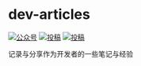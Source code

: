 # dev-articles

<p align="left">
  <a href="https://juejin.cn/user/3492525896908477/posts"><img src="https://img.shields.io/badge/juejin-掘金-blue.svg" alt="公众号"></a>
  <a href="https://www.jianshu.com/u/0203ccfa5b57"><img src="https://img.shields.io/badge/jianshu-简书-critical" alt="投稿"></a>
  <a href="https://www.zhihu.com/people/linusmelb/posts"><img src="https://img.shields.io/badge/zhihu-知乎-informational" alt="投稿"></a>
</p>

记录与分享作为开发者的一些笔记与经验
